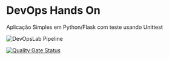 # DevOps Hands On
Aplicação Simples em Python/Flask com teste usando Unittest

![DevOpsLab Pipeline](https://github.com/github/docs/actions/workflows/pipeline.yml)

[![Quality Gate Status](https://sonarcloud.io/api/project_badges/measure?project=fel-albuquerque_devopslab&metric=alert_status)](https://sonarcloud.io/summary/new_code?id=fel-albuquerque_devopslab) 
